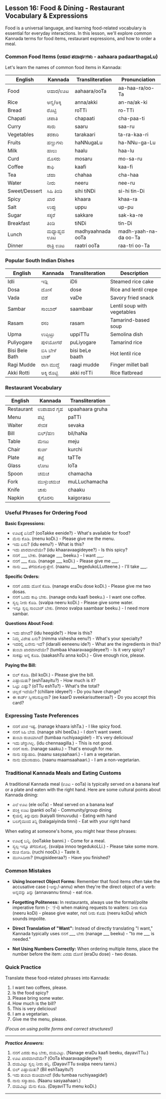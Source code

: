 ## Lesson 16: Food & Dining - Restaurant Vocabulary & Expressions

Food is a universal language, and learning food-related vocabulary is essential for everyday interactions. In this lesson, we'll explore common Kannada terms for food items, restaurant expressions, and how to order a meal.

### Common Food Items (ಆಹಾರ ಪದಾರ್ಥಗಳು - aahaara padaarthagaLu)

Let's learn the names of common food items in Kannada:

| English | Kannada | Transliteration | Pronunciation |
|---------|---------|-----------------|---------------|
| Food | ಆಹಾರ/ಊಟ | aahaara/ooTa | aa-haa-ra/oo-Ta |
| Rice | ಅನ್ನ/ಅಕ್ಕಿ | anna/akki | an-na/ak-ki |
| Bread | ರೊಟ್ಟಿ | roTTi | ro-TTi |
| Chapati | ಚಪಾತಿ | chapaati | cha-paa-ti |
| Curry | ಸಾರು | saaru | saa-ru |
| Vegetables | ತರಕಾರಿ | tarakaari | ta-ra-kaa-ri |
| Fruits | ಹಣ್ಣುಗಳು | haNNugaLu | ha-NNu-ga-Lu |
| Milk | ಹಾಲು | haalu | haa-lu |
| Curd | ಮೊಸರು | mosaru | mo-sa-ru |
| Coffee | ಕಾಫಿ | kaafi | kaa-fi |
| Tea | ಚಹಾ | chahaa | cha-haa |
| Water | ನೀರು | neeru | nee-ru |
| Sweet/Dessert | ಸಿಹಿ ತಿಂಡಿ | sihi tiNDi | si-hi tin-Di |
| Spicy | ಖಾರ | khaara | khaa-ra |
| Salt | ಉಪ್ಪು | uppu | up-pu |
| Sugar | ಸಕ್ಕರೆ | sakkare | sak-ka-re |
| Breakfast | ತಿಂಡಿ | tiNDi | tin-Di |
| Lunch | ಮಧ್ಯಾಹ್ನದ ಊಟ | madhyaahnada ooTa | madh-yaah-na-da oo-Ta |
| Dinner | ರಾತ್ರಿ ಊಟ | raatri ooTa | raa-tri oo-Ta |

### Popular South Indian Dishes

| English | Kannada | Transliteration | Description |
|---------|---------|-----------------|-------------|
| Idli | ಇಡ್ಲಿ | iDli | Steamed rice cake |
| Dosa | ದೋಸೆ | dose | Rice and lentil crepe |
| Vada | ವಡೆ | vaDe | Savory fried snack |
| Sambar | ಸಾಂಬಾರ್ | saambaar | Lentil soup with vegetables |
| Rasam | ರಸಂ | rasam | Tamarind-based soup |
| Upma | ಉಪ್ಪಿಟ್ಟು | uppiTTu | Semolina dish |
| Puliyogare | ಪುಳಿಯೋಗರೆ | puLiyogare | Tamarind rice |
| Bisi Bele Bath | ಬಿಸಿ ಬೇಳೆ ಬಾತ್ | bisi beLe baath | Hot lentil rice |
| Ragi Mudde | ರಾಗಿ ಮುದ್ದೆ | raagi mudde | Finger millet ball |
| Akki Rotti | ಅಕ್ಕಿ ರೊಟ್ಟಿ | akki roTTi | Rice flatbread |

### Restaurant Vocabulary

| English | Kannada | Transliteration |
|---------|---------|-----------------|
| Restaurant | ಉಪಾಹಾರ ಗೃಹ | upaahaara gruha |
| Menu | ಪಟ್ಟಿ | paTTi |
| Waiter | ಸೇವಕ | sevaka |
| Bill | ಬಿಲ್/ಹಣ | bil/haNa |
| Table | ಮೇಜು | meju |
| Chair | ಕುರ್ಚಿ | kurchi |
| Plate | ತಟ್ಟೆ | taTTe |
| Glass | ಲೋಟ | loTa |
| Spoon | ಚಮಚ | chamacha |
| Fork | ಮುಳ್ಳುಚಮಚ | muLLuchamacha |
| Knife | ಚಾಕು | chaaku |
| Napkin | ಕೈಗೊರಸು | kaigorasu |

### Useful Phrases for Ordering Food

**Basic Expressions:**
* ಊಟಕ್ಕೆ ಏನಿದೆ? (ooTakke eenide?) - What's available for food?
* ಮೆನು ಕೊಡಿ. (menu koDi.) - Please give me the menu.
* ಇದು ಏನು? (idu eenu?) - What is this?
* ಇದು ಖಾರವಾಗಿದೆಯೇ? (idu khaaravaagideyee?) - Is this spicy?
* ನನಗೆ ___ ಬೇಕು. (nanage ___ beeku.) - I want ___.
* ನನಗೆ ___ ಕೊಡಿ. (nanage ___ koDi.) - Please give me ___.
* ನಾನು ___ ತೆಗೆದುಕೊಳ್ಳುತ್ತೇನೆ. (naanu ___ tegedukoLLutteene.) - I'll take ___.

**Specific Orders:**
* ನನಗೆ ಎರಡು ದೋಸೆ ಕೊಡಿ. (nanage eraDu dose koDi.) - Please give me two dosas.
* ನನಗೆ ಒಂದು ಕಾಫಿ ಬೇಕು. (nanage ondu kaafi beeku.) - I want one coffee.
* ಸ್ವಲ್ಪ ನೀರು ಕೊಡಿ. (svalpa neeru koDi.) - Please give some water.
* ಇನ್ನೂ ಸ್ವಲ್ಪ ಸಾಂಬಾರ್ ಬೇಕು. (innoo svalpa saambaar beeku.) - I need more sambar.

**Questions About Food:**
* ಇದು ಹೇಗಿದೆ? (idu heegide?) - How is this?
* ನಿಮ್ಮ ವಿಶೇಷ ಏನು? (nimma vishesha eenu?) - What's your specialty?
* ಇದರಲ್ಲಿ ಏನೇನು ಇದೆ? (idaralli eeneenu ide?) - What are the ingredients in this?
* ತುಂಬಾ ಖಾರವಾಗಿದೆಯೇ? (tumbaa khaaravaagideyee?) - Is it very spicy?
* ಸಾಕಷ್ಟು ಅನ್ನ ಕೊಡಿ. (saakashTu anna koDi.) - Give enough rice, please.

**Paying the Bill:**
* ಬಿಲ್ ಕೊಡಿ. (bil koDi.) - Please give the bill.
* ಎಷ್ಟಾಯಿತು? (eshTaayitu?) - How much is it?
* ಒಟ್ಟು ಎಷ್ಟು? (oTTu eshTu?) - What's the total?
* ಚಿಲ್ಲರೆ ಇದೆಯೇ? (chillare ideyee?) - Do you have change?
* ಈ ಕಾರ್ಡ್ ಸ್ವೀಕರಿಸುತ್ತೀರಾ? (ee kaarD sveekarisutteeraa?) - Do you accept this card?

### Expressing Taste Preferences

* ನನಗೆ ಖಾರ ಇಷ್ಟ. (nanage khaara ishTa.) - I like spicy food.
* ನನಗೆ ಸಿಹಿ ಬೇಡ. (nanage sihi beeDa.) - I don't want sweet.
* ತುಂಬಾ ರುಚಿಯಾಗಿದೆ! (tumbaa ruchiyaagide!) - It's very delicious!
* ಇದು ಚೆನ್ನಾಗಿಲ್ಲ. (idu chennaagilla.) - This is not good.
* ನನಗೆ ಸಾಕು. (nanage saaku.) - That's enough for me.
* ನಾನು ಸಸ್ಯಾಹಾರಿ. (naanu sasyaahaari.) - I am a vegetarian.
* ನಾನು ಮಾಂಸಾಹಾರಿ. (naanu maamsaahaari.) - I am a non-vegetarian.

### Traditional Kannada Meals and Eating Customs

A traditional Kannada meal (ಊಟ - ooTa) is typically served on a banana leaf or a plate and eaten with the right hand. Here are some cultural points about Kannada dining:

* ಎಲೆ ಊಟ (ele ooTa) - Meal served on a banana leaf
* ಪಂಕ್ತಿ ಊಟ (pankti ooTa) - Community/group dining
* ಕೈಯಲ್ಲಿ ತಿನ್ನುವುದು (kaiyalli tinnuvudu) - Eating with hand
* ಬಲಗೈಯಿಂದ ತಿನ್ನಿ (balagaiyinda tinni) - Eat with your right hand

When eating at someone's home, you might hear these phrases:
* ಊಟಕ್ಕೆ ಬನ್ನಿ. (ooTakke banni.) - Come for a meal.
* ಸ್ವಲ್ಪ ಇನ್ನೂ ತೆಗೆದುಕೊಳ್ಳಿ. (svalpa innoo tegedukoLLi.) - Please take some more.
* ರುಚಿ ನೋಡಿ. (ruchi nooDi.) - Taste it.
* ಮುಗಿಸಿದೀರಾ? (mugisideeraa?) - Have you finished?

### Common Mistakes

* **Using Incorrect Object Forms:** Remember that food items often take the accusative case (-ಅನ್ನು/-annu) when they're the direct object of a verb: ಅನ್ನವನ್ನು ತಿನ್ನು (annavannu tinnu) - eat rice.

* **Forgetting Politeness:** In restaurants, always use the formal/polite imperative form (-ಿ/-i) when making requests to waiters: ನೀರು ಕೊಡಿ (neeru koDi) - please give water, not ನೀರು ಕೊಡು (neeru koDu) which sounds impolite.

* **Direct Translation of "Want":** Instead of directly translating "I want," Kannada typically uses ನನಗೆ ___ ಬೇಕು (nanage ___ beeku) - "to me ___ is needed."

* **Not Using Numbers Correctly:** When ordering multiple items, place the number before the item: ಎರಡು ದೋಸೆ (eraDu dose) - two dosas.

### Quick Practice

Translate these food-related phrases into Kannada:

1. I want two coffees, please.
2. Is the food spicy?
3. Please bring some water.
4. How much is the bill?
5. This is very delicious!
6. I am a vegetarian.
7. Give me the menu, please.

*(Focus on using polite forms and correct structures!)*

---
***Practice Answers:***

1. ನನಗೆ ಎರಡು ಕಾಫಿ ಬೇಕು, ದಯವಿಟ್ಟು. (Nanage eraDu kaafi beeku, dayaviTTu.)
2. ಊಟ ಖಾರವಾಗಿದೆಯೇ? (OoTa khaaravaagideyee?)
3. ದಯವಿಟ್ಟು ಸ್ವಲ್ಪ ನೀರು ತನ್ನಿ. (DayaviTTu svalpa neeru tanni.)
4. ಬಿಲ್ ಎಷ್ಟಾಯಿತು? (Bil eshTaayitu?)
5. ಇದು ತುಂಬಾ ರುಚಿಯಾಗಿದೆ! (Idu tumbaa ruchiyaagide!)
6. ನಾನು ಸಸ್ಯಾಹಾರಿ. (Naanu sasyaahaari.)
7. ದಯವಿಟ್ಟು ಮೆನು ಕೊಡಿ. (DayaviTTu menu koDi.)

---
